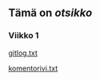 ## **Tämä on _otsikko_**
### Viikko 1

[gitlog.txt](viikko1/gitlog.txt)

[komentorivi.txt](viikko1/komentorivi.txt)
